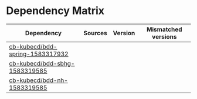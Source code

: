 # Dependency Matrix

Dependency | Sources | Version | Mismatched versions
---------- | ------- | ------- | -------------------
[cb-kubecd/bdd-spring-1583317932](https://github.com/cb-kubecd/bdd-spring-1583317932.git) |  | []() | 
[cb-kubecd/bdd-sbhg-1583319585](https://github.com/cb-kubecd/bdd-sbhg-1583319585.git) |  | []() | 
[cb-kubecd/bdd-nh-1583319585](https://github.com/cb-kubecd/bdd-nh-1583319585.git) |  | []() | 
